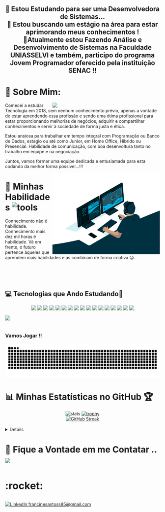 <h2 align="center" font-weight="bold">
🔭 Estou Estudando para ser uma Desenvolvedora de Sistemas... <br>🤝 Estou buscando um estágio na área para estar aprimorando meus conhecimentos !<br>🌱Atualmente estou Fazendo Análise e Desenvolvimento de Sistemas na Faculdade UNIASSELVI e também, participo do programa Jovem Programador oferecido pela instituição SENAC !!<br>


<h1>💫 Sobre Mim:</h1>
<img align="right" width="350" src="https://media.tenor.com/wilYo_7wGKYAAAAC/new-game-ahagon-umiko-programming.gif" />
<p>
Comecei a estudar Tecnologia em 2018, sem nenhum conhecimento prévio, apenas a vontade de estar aprendendo essa profissão e sendo uma ótima profissional para estar proporcionando melhorias de negócios, adquirir e compartilhar conhecimentos e servir à sociedade de forma justa e ética. 

Estou ansiosa para trabalhar em tempo integral com Programação ou Banco de Dados, estagio ou até como Junior, em Home Office, Hibrido ou Presencial.
Habilidade de comunicação, com boa desenvoltura tanto no trabalho em equipe e na negociação.
  
Juntos, vamos formar uma equipe dedicada e entusiamada para esta codando da melhor forma possivel...!!!
  
 
  
<img align="right" width="350" src="https://github.com/EuJinnLucaShow/EuJinnLucaShow/blob/main/img/deweloper.gif" />
<p>
  

<h1 font-weight="bold">
  🌟 Minhas Habilidades 
<img  width="30" alt="tools"   src="https://camo.githubusercontent.com/beb64ff21c883e318e4f5db5231c2ba4175705bea1c9249e82a41ab375db4f75/68747470733a2f2f6d65646961322e67697068792e636f6d2f6d656469612f51737347456d706b79454f684243623765312f67697068792e6769663f6369643d656366303565343761306e336769316266716e74716d6f62386739616964316f796a327772336473336d67373030626c267269643d67697068792e676966" /> 

</h1>
Conhecimento não é habilidade. Conhecimento mais dez mil horas é habilidade. Vá em frente, o futuro pertence àqueles que aprendem mais habilidades e as combinam de forma criativa 😉.
</p>



  <br/>
  <br/>
  <br/>
<h2 font-weight="bold">💻 Tecnologias que Ando Estudando🎩</h2>

  <p align="center">
    <img height='25em' src="https://img.shields.io/badge/c-%2300599C.svg?style=for-the-badge&logo=c&logoColor=white" />
    <img height='25em' src="https://img.shields.io/badge/c%23-%23239120.svg?style=for-the-badge&logo=c-sharp&logoColor=white" />
    <img height='25em' src="https://img.shields.io/badge/c++-%2300599C.svg?style=for-the-badge&logo=c%2B%2B&logoColor=white" />
    <img height='25em' src="https://img.shields.io/badge/MySQL-00000F?style=for-the-badge&logo=mysql&logoColor=white" />
    <img height='25em' src="https://img.shields.io/badge/Bootstrap-563D7C?style=for-the-badge&logo=bootstrap&logoColor=white" />
    <img height='25em' src="https://img.shields.io/badge/React-20232A?style=for-the-badge&logo=react&logoColor=61DAFB" />
    <img height='25em' src="https://img.shields.io/badge/Java-ED8B00?style=for-the-badge&logo=openjdk&logoColor=white" />
    <img height='25em' src="https://img.shields.io/badge/VSCode-0078D4?style=for-the-badge&logo=visual%20studio%20code&logoColor=white" />
    <img height='25em' src="https://img.shields.io/badge/Postman-FF6C37?style=for-the-badge&logo=Postman&logoColor=white" />
    <img height='25em' src="https://img.shields.io/badge/Microsoft-666666?style=for-the-badge&logo=microsoft&logoColor=white" />
    <img height='25em' src="https://img.shields.io/badge/MySQL-005C84?style=for-the-badge&logo=mysql&logoColor=white" />
    <img height='25em' src="https://img.shields.io/badge/Microsoft%20SQL%20Server-CC2927?style=for-the-badge&logo=microsoft%20sql%20server&logoColor=white" />
    <img height='25em' src="https://img.shields.io/badge/Canva-%2300C4CC.svg?&style=for-the-badge&logo=Canva&logoColor=white" />
    <img height='25em' src="https://img.shields.io/badge/docker-%230db7ed.svg?style=for-the-badge&logo=docker&logoColor=white" />
    <img height='25em' src="https://img.shields.io/badge/Eclipse-2C2255?style=for-the-badge&logo=eclipse&logoColor=white" />
    <img height='25em' src="https://img.shields.io/badge/Visual_Studio-5C2D91?style=for-the-badge&logo=visual%20studio&logoColor=white" />
    <img height='25em' src="https://img.shields.io/badge/Jira-0052CC?style=for-the-badge&logo=Jira&logoColor=white" />
  </p>


<img align="left" src="https://visitor-badge.laobi.icu/badge?page_id=SkyCaptainess.SkyCaptainess" />
<!--   <img src="https://komarev.com/ghpvc/?username=SkyCaptainess&style=flat-square&color=blue" alt="" align="center"/> -->
<h2 align="center"></h2>
<br/>
<h3>Vamos Jogar !!</h3>  
<picture>
  <source media="(prefers-color-scheme: dark)" srcset="https://raw.githubusercontent.com/AISoltani/AISoltani/output/github-contribution-grid-snake-dark.svg">
  <img alt="github contribution grid snake animation" src="https://raw.githubusercontent.com/AISoltani/AISoltani/output/github-contribution-grid-snake.svg">
</picture>

<h1 font-weight="bold">📊 Minhas Estatísticas no GitHub 🏆</h1>

<div align='center'>
  <img alt="stats" height="200em" src="https://github-readme-stats.vercel.app/api/top-langs/?username=FranNinaa&layout=compact&langs_count=7&theme=radical">
  <a href="#">
    <img  src="https://github-profile-trophy.vercel.app/?username=FranNinaa&theme=radical&row=1&column=6" alt="trophy">
  </a>
  <br/>
 

  <a href="https://git.io/streak-stats">
    <img height="150em" src="http://github-readme-streak-stats.herokuapp.com?user=FranNinaa&theme=radical" alt="GitHub Streak">
  </a>
</div>
<br/>
<details>
  
   </br>
    <div align='center'>
      <img src="http://github-profile-summary-cards.vercel.app/api/cards/profile-details?username=FranNinaa&theme=radical" alt="Profile Details">
      <img src="http://github-profile-summary-cards.vercel.app/api/cards/repos-per-language?username=FranNinaa&theme=radical" alt="Repos per Language">
      <img src="http://github-profile-summary-cards.vercel.app/api/cards/most-commit-language?username=FranNinaa&theme=radical" alt="Most Commit Language">
        <img src="http://github-profile-summary-cards.vercel.app/api/cards/stats?username=FranNinaa&theme=radical" alt="Stats">
      <img src="http://github-profile-summary-cards.vercel.app/api/cards/productive-time?username=FranNinaa&theme=radical&utcOffset=8" alt="Productive Time">
    </div>
   </br>
</details>



<h1 font-weight="bold">
   📮 Fique a Vontade em me Contatar ..
  <img src='https://raw.githubusercontent.com/ShahriarShafin/ShahriarShafin/main/Assets/handshake.gif' width="100" />
</h1>

<h1><summary><h3><b>:rocket: &nbsp;</b></h3></summary> </h1>

 <a href="https://www.linkedin.com/in/francine-santos-88b80622a/">
    <img src="https://img.shields.io/badge/-LinkedIn-%230077B5?style=for-the-badge&logo=linkedin&logoColor=white" alt="LinkedIn">
<a class="link-offset-2 link-offset-3-hover link-underline link-underline-opacity-0 link-underline-opacity-75-hover" href="#">
  francinesantoss85@gmail.com
</a>
 
   
</p>
 
